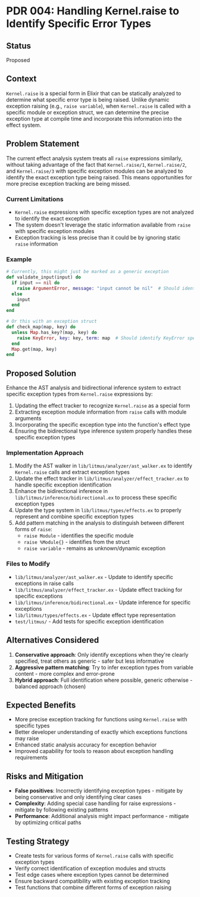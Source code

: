 # PDR 004: Handling Kernel.raise to Identify Specific Error Types

## Status
Proposed

## Context
`Kernel.raise` is a special form in Elixir that can be statically analyzed to determine what specific error type is being raised. Unlike dynamic exception raising (e.g., `raise variable`), when `Kernel.raise` is called with a specific module or exception struct, we can determine the precise exception type at compile time and incorporate this information into the effect system.

## Problem Statement
The current effect analysis system treats all `raise` expressions similarly, without taking advantage of the fact that `Kernel.raise/1`, `Kernel.raise/2`, and `Kernel.raise/3` with specific exception modules can be analyzed to identify the exact exception type being raised. This means opportunities for more precise exception tracking are being missed.

### Current Limitations
- `Kernel.raise` expressions with specific exception types are not analyzed to identify the exact exception
- The system doesn't leverage the static information available from `raise` with specific exception modules
- Exception tracking is less precise than it could be by ignoring static `raise` information

### Example
```elixir
# Currently, this might just be marked as a generic exception
def validate_input(input) do
  if input == nil do
    raise ArgumentError, message: "input cannot be nil"  # Should identify ArgumentError specifically
  else
    input
  end
end

# Or this with an exception struct
def check_map(map, key) do
  unless Map.has_key?(map, key) do
    raise KeyError, key: key, term: map  # Should identify KeyError specifically
  end
  Map.get(map, key)
end
```

## Proposed Solution
Enhance the AST analysis and bidirectional inference system to extract specific exception types from `Kernel.raise` expressions by:

1. Updating the effect tracker to recognize `Kernel.raise` as a special form
2. Extracting exception module information from `raise` calls with module arguments
3. Incorporating the specific exception type into the function's effect type
4. Ensuring the bidirectional type inference system properly handles these specific exception types

### Implementation Approach
1. Modify the AST walker in `lib/litmus/analyzer/ast_walker.ex` to identify `Kernel.raise` calls and extract exception types
2. Update the effect tracker in `lib/litmus/analyzer/effect_tracker.ex` to handle specific exception identification
3. Enhance the bidirectional inference in `lib/litmus/inference/bidirectional.ex` to process these specific exception types
4. Update the type system in `lib/litmus/types/effects.ex` to properly represent and combine specific exception types
5. Add pattern matching in the analysis to distinguish between different forms of `raise`:
   - `raise Module` - identifies the specific module
   - `raise %Module{}` - identifies from the struct
   - `raise variable` - remains as unknown/dynamic exception

### Files to Modify
- `lib/litmus/analyzer/ast_walker.ex` - Update to identify specific exceptions in raise calls
- `lib/litmus/analyzer/effect_tracker.ex` - Update effect tracking for specific exceptions
- `lib/litmus/inference/bidirectional.ex` - Update inference for specific exceptions
- `lib/litmus/types/effects.ex` - Update effect type representation
- `test/litmus/` - Add tests for specific exception identification

## Alternatives Considered
1. **Conservative approach**: Only identify exceptions when they're clearly specified, treat others as generic - safer but less informative
2. **Aggressive pattern matching**: Try to infer exception types from variable content - more complex and error-prone
3. **Hybrid approach**: Full identification where possible, generic otherwise - balanced approach (chosen)

## Expected Benefits
- More precise exception tracking for functions using `Kernel.raise` with specific types
- Better developer understanding of exactly which exceptions functions may raise
- Enhanced static analysis accuracy for exception behavior
- Improved capability for tools to reason about exception handling requirements

## Risks and Mitigation
- **False positives**: Incorrectly identifying exception types - mitigate by being conservative and only identifying clear cases
- **Complexity**: Adding special case handling for raise expressions - mitigate by following existing patterns
- **Performance**: Additional analysis might impact performance - mitigate by optimizing critical paths

## Testing Strategy
- Create tests for various forms of `Kernel.raise` calls with specific exception types
- Verify correct identification of exception modules and structs
- Test edge cases where exception types cannot be determined
- Ensure backward compatibility with existing exception tracking
- Test functions that combine different forms of exception raising